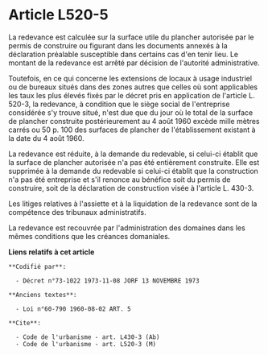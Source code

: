 # Article L520-5

La redevance est calculée sur la surface utile du plancher autorisée par le permis de construire ou figurant dans les
documents annexés à la déclaration préalable susceptible dans certains cas d'en tenir lieu. Le montant de la redevance est
arrêté par décision de l'autorité administrative.

Toutefois, en ce qui concerne les extensions de locaux à usage industriel ou de bureaux situés dans des zones autres que
celles où sont applicables les taux les plus élevés fixés par le décret pris en application de l'article L. 520-3, la
redevance, à condition que le siège social de l'entreprise considérée s'y trouve situé, n'est due que du jour où le total de
la surface de plancher construite postérieurement au 4 août 1960 excède mille mètres carrés ou 50 p. 100 des surfaces de
plancher de l'établissement existant à la date du 4 août 1960.

La redevance est réduite, à la demande du redevable, si celui-ci établit que la surface de plancher autorisée n'a pas été
entièrement construite. Elle est supprimée à la demande du redevable si celui-ci établit que la construction n'a pas été
entreprise et s'il renonce au bénéfice soit du permis de construire, soit de la déclaration de construction visée à l'article
L. 430-3.

Les litiges relatives à l'assiette et à la liquidation de la redevance sont de la compétence des tribunaux administratifs.

La redevance est recouvrée par l'administration des domaines dans les mêmes conditions que les créances domaniales.

**Liens relatifs à cet article**

	**Codifié par**:

	  - Décret n°73-1022 1973-11-08 JORF 13 NOVEMBRE 1973

	**Anciens textes**:

	  - Loi n°60-790 1960-08-02 ART. 5

	**Cite**:

	  - Code de l'urbanisme - art. L430-3 (Ab)
	  - Code de l'urbanisme - art. L520-3 (M)

